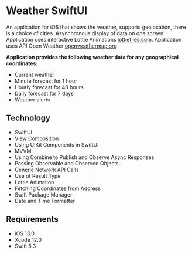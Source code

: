 # Weather  SwiftUI
An application for iOS that shows the weather, supports geolocation, there is a choice of cities. Asynchronous display of data on one screen. Application uses interactive Lottie Animations [lottiefiles.com](https://lottiefiles.com). Application uses API Open Weather [openweathermap.org](https://openweathermap.org/api/one-call-api)

**Application provides the following weather data for any geographical coordinates:**
- Current weather
- Minute forecast for 1 hour
- Hourly forecast for 48 hours
- Daily forecast for 7 days
- Weather alerts

## Technology 
- SwiftUI
- View Composition
- Using UIKit Components in SwiftUI
- MVVM
- Using Combine to Publish and Observe Async Responses
- Passing Observable and Observed Objects
- Generic Network API Calls
- Use of Result Type
- Lottie Animation
- Fetching Coordinates from Address
- Swift Package Manager
- Date and Time Formatter

## Requirements
- iOS 13.0
- Xcode 12.0
- Swift 5.3


